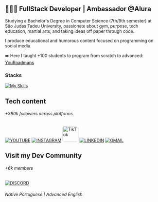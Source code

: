 ## 👨🏻‍💻 **FullStack Developer | Ambassador @Alura**

Studying a Bachelor's Degree in Computer Science (7th/9th semester) at São Judas Tadeu University, passionate about gym, purpose, tech education, martial arts, and taking ideas off paper through code.

I produce educational and humorous content focused on programming on social media.

➡️ Here I taught +100 students to program from scratch to advanced: [YouRoadmaps](https://youroadmaps.com)

### Stacks 

[![My Skills](https://skillicons.dev/icons?i=ts,python,nextjs,react,nodejs,mongodb,postgres,prisma,tailwind,docker,git)](https://skillicons.dev)

## Tech content
###### +380k followers across platforms
[![YOUTUBE](https://go-skill-icons.vercel.app/api/icons?i=youtube)](https://www.youtube.com/@caio_andress)
[![INSTAGRAM](https://skillicons.dev/icons?i=instagram)](https://www.instagram.com/caio_andress)
<a href="https://www.tiktok.com/@caio_andres"><img src="https://uxwing.com/wp-content/themes/uxwing/download/brands-and-social-media/tiktok-square-color-icon.png" alt="TikTok" width="52" height="52" style="border-radius:6px;"/></a>
[![LINKEDIN](https://go-skill-icons.vercel.app/api/icons?i=linkedin)](https://www.linkedin.com/in/caio-andres/)
[![GMAIL](https://skillicons.dev/icons?i=gmail)](mailto:caioandres2112@gmail.com)

## Visit my Dev Community
###### +6k members
[![DISCORD](https://skillicons.dev/icons?i=discord)](https://discord.gg/servidordosprogramadores)

###### Native Portuguese | Advanced English
